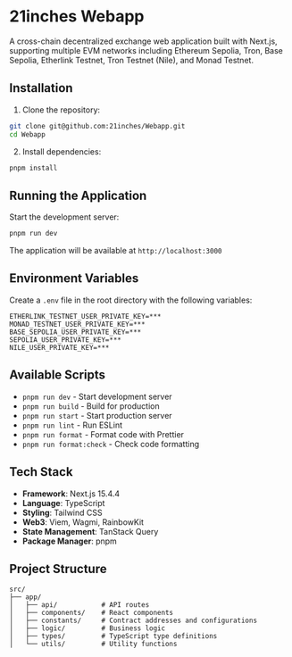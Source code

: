 # 21inches Webapp

A cross-chain decentralized exchange web application built with Next.js, supporting multiple EVM networks including Ethereum Sepolia, Tron, Base Sepolia, Etherlink Testnet, Tron Testnet (Nile), and Monad Testnet.

## Installation

1. Clone the repository:

```bash
git clone git@github.com:21inches/Webapp.git
cd Webapp
```

2. Install dependencies:

```bash
pnpm install
```

## Running the Application

Start the development server:

```bash
pnpm run dev
```

The application will be available at `http://localhost:3000`

## Environment Variables

Create a `.env` file in the root directory with the following variables:

```env
ETHERLINK_TESTNET_USER_PRIVATE_KEY=***
MONAD_TESTNET_USER_PRIVATE_KEY=***
BASE_SEPOLIA_USER_PRIVATE_KEY=***
SEPOLIA_USER_PRIVATE_KEY=***
NILE_USER_PRIVATE_KEY=***
```

## Available Scripts

- `pnpm run dev` - Start development server
- `pnpm run build` - Build for production
- `pnpm run start` - Start production server
- `pnpm run lint` - Run ESLint
- `pnpm run format` - Format code with Prettier
- `pnpm run format:check` - Check code formatting

## Tech Stack

- **Framework**: Next.js 15.4.4
- **Language**: TypeScript
- **Styling**: Tailwind CSS
- **Web3**: Viem, Wagmi, RainbowKit
- **State Management**: TanStack Query
- **Package Manager**: pnpm

## Project Structure

```
src/
├── app/
│   ├── api/           # API routes
│   ├── components/    # React components
│   ├── constants/     # Contract addresses and configurations
│   ├── logic/         # Business logic
│   ├── types/         # TypeScript type definitions
│   └── utils/         # Utility functions
```
